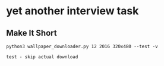 
# yet another interview task

## Make It Short 

    python3 wallpaper_downloader.py 12 2016 320x480 --test -v
    
    test - skip actual download
